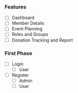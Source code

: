### Features
  - [ ] Dashboard
  - [ ] Member Details
  - [ ] Event Planning
  - [ ] Roles and Groups
  - [ ] Donation Tracking and Report

### First Phase
 - [ ] Login
   - [ ] User
- [ ] Register
   - [ ] Admin
   - [ ] User